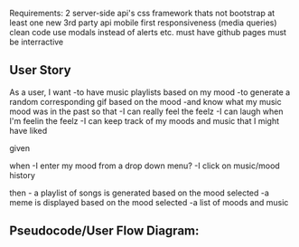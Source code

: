 Requirements:
2 server-side api's
css framework thats not bootstrap
at least one new 3rd party api
mobile first responsiveness (media queries)
clean code
use modals instead of alerts etc.
must have github pages
must be interractive


## User Story 
As a user, I want
    -to have music playlists based on my mood
    -to generate a random corresponding gif based on the mood
    -and know what my music mood was in the past
so that
    -I can really feel the feelz
    -I can laugh when I'm feelin the feelz
    -I can keep track of my moods and music that I might have liked 

given

when
    -I enter my mood from a drop down menu?
    -I click on music/mood history

then
    - a playlist of songs is generated based on the mood selected
    -a meme is displayed based on the mood selected
    -a list of moods and music 

## Pseudocode/User Flow Diagram:

